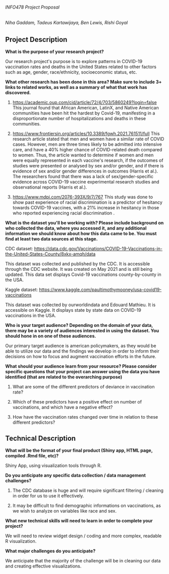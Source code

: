 ###### INFO478 Project Proposal
###### Niha Gaddam, Tadeus Kartawijaya, Ben Lewis, Rishi Goyal

## **Project Description**

**What is the purpose of your research project?**

Our research project's purpose is to explore patterns in COVID-19 vaccination rates and deaths in the United States related to other factors such as age, gender, race/ethnicity, socioeconomic status, etc.


**What other research has been done in this area? Make sure to include 3+ links to related works, as well as a summary of what that work has discovered.**

1. https://academic.oup.com/cid/article/72/4/703/5860249?login=false 
This journal found that African American, LatinX, and Native American communities have been hit the hardest by Covid-19, manifesting in a disproportionate number of hospitalizations and deaths in these communities.

2. https://www.frontiersin.org/articles/10.3389/fgwh.2021.761511/full
This research article stated that men and women have a similar rate of COVID cases. However, men are three times likely to be admitted into intensive care, and have a 40% higher chance of COVID-related death compared to women. Thus, the article wanted to determine if women and men were equally represented in each vaccine's research, if the outcomes of studies were presented or analysed by sex and/or gender, and if there is evidence of sex and/or gender differences in outcomes (Harris et al.). The researchers found that there was a lack of sex/gender-specific evidence across COVID-19 vaccine experimental research studies and observational reports (Harris et al.).

3. https://www.mdpi.com/2076-393X/9/7/767
This study was done to show past experience of racial discrimination is a predictor of hesitancy towards COVID-19 vaccines, with a 21% increase in hesitancy in those who reported experiencing racial discrimination
.

**What is the dataset you'll be working with?  Please include background on who collected the data, where you accessed it, and any additional information we should know about how this data came to be. You must find at least two data sources at this stage.**

CDC dataset: https://data.cdc.gov/Vaccinations/COVID-19-Vaccinations-in-the-United-States-County/8xkx-amqh/data

This dataset was collected and published by the CDC. It is accessible through the CDC website. It was created on May 2021 and is still being updated. This data set displays Covid-19 vaccinations county-by-county in the USA. 

Kaggle dataset: https://www.kaggle.com/paultimothymooney/usa-covid19-vaccinations

This dataset was collected by ourworldindata and Edouard Mathieu. It is accessible on Kaggle. It displays state by state data on COVID-19 vaccinations in the USA. 


**Who is your target audience?  Depending on the domain of your data, there may be a variety of audiences interested in using the dataset. You should hone in on one of these audiences.**

Our primary target audience is american policymakers, as they would be able to utilize our data and the findings we develop in order to inform their decisions on how to focus and augment vaccination efforts in the future. 


**What should your audience learn from your resource? Please consider specific questions that your project can answer using the data you have identified (that are related to the overarching purpose)**

1. What are some of the different predictors of deviance in vaccination rate?

2. Which of these predictors have a positive effect on number of vaccinations, and which have a negative effect?

3. How have the vaccination rates changed over time in relation to these different predictors?


## **Technical Description**
**What will be the format of your final product (Shiny app, HTML page, compiled .Rmd file, etc)?**

Shiny App, using visualization tools through R.


**Do you anticipate any specific data collection / data management challenges?**

1. The CDC database is huge and will require significant filtering / cleaning in order for us to use it effectively.

2. It may be difficult to find demographic informations on vaccinations, as we wish to analyze on variables like race and sex.


**What new technical skills will need to learn in order to complete your project?**

We will need to review widget design / coding and more complex, readable R visualization.


**What major challenges do you anticipate?**

We anticipate that the majority of the challenge will be in cleaning our data and creating effective visualizations.
